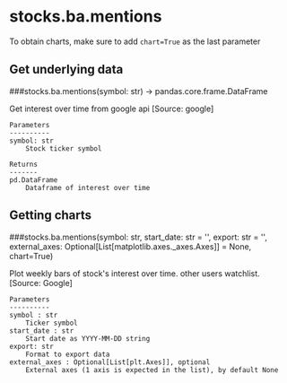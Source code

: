 # stocks.ba.mentions

To obtain charts, make sure to add `chart=True` as the last parameter

## Get underlying data 
###stocks.ba.mentions(symbol: str) -> pandas.core.frame.DataFrame

Get interest over time from google api [Source: google]

    Parameters
    ----------
    symbol: str
        Stock ticker symbol

    Returns
    -------
    pd.DataFrame
        Dataframe of interest over time

## Getting charts 
###stocks.ba.mentions(symbol: str, start_date: str = '', export: str = '', external_axes: Optional[List[matplotlib.axes._axes.Axes]] = None, chart=True)

Plot weekly bars of stock's interest over time. other users watchlist. [Source: Google]

    Parameters
    ----------
    symbol : str
        Ticker symbol
    start_date : str
        Start date as YYYY-MM-DD string
    export: str
        Format to export data
    external_axes : Optional[List[plt.Axes]], optional
        External axes (1 axis is expected in the list), by default None
